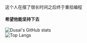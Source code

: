 这个人在摆了很长时间之后终于重拾编程
#### 希望他能坚持下去
![Dusai's GitHub stats](https://github-readme-stats.vercel.app/api?username=9WiSHao&show_icons=true)
</br>
![Top Langs](https://github-readme-stats.vercel.app/api/top-langs/?username=9WiSHao&layout=compact)
